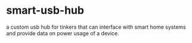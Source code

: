 # smart-usb-hub
a custom usb hub for tinkers that can interface with smart home systems and provide data on power usage of a device.
